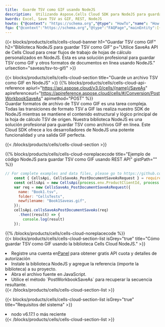 ```yaml
---
title:  Guarde TSV como GIF usando NodeJS
description:  Utilizando Aspose.Cells Cloud SDK para NodeJS para guardar el archivo en formato TSV como archivo en formato GIF.
kwords: Excel, Save TSV as GIF, REST, NodeJS
howto: {"@context": "https://schema.org","@type": "HowTo","name": "How to save TSV as GIF using the Cells Cloud NodeJS library.","description": "How to save TSV as GIF using the Cells Cloud NodeJS library.","image": {"@type": "ImageObject"},"url": "/nodejs/saveas/tsv-to-gif/","step": [{ "@type": "HowToStep","name": "How to save TSV as GIF using the Cells Cloud NodeJS library. step 1", "image": {"@type": "ImageObject",},"url": "/nodejs/saveas/tsv-to-gif/","text": "Register an account at <a href='https://dashboard.aspose.cloud/'>Dashboard</a> to get free API quota & authorization details",},{ "@type": "HowToStep","name": "How to save TSV as GIF using the Cells Cloud NodeJS library. step 1", "image": {"@type": "ImageObject",},"url": "/nodejs/saveas/tsv-to-gif/","text": "Install NodeJS library and add the reference (import the library) to your project.",},{ "@type": "HowToStep","name": "How to save TSV as GIF using the Cells Cloud NodeJS library. step 1", "image": {"@type": "ImageObject",},"url": "/nodejs/saveas/tsv-to-gif/","text": "Open the source file in JavaScript.",},{ "@type": "HowToStep","name": "How to save TSV as GIF using the Cells Cloud NodeJS library. step 1", "image": {"@type": "ImageObject",},"url": "/nodejs/saveas/tsv-to-gif/","text": "Use the `PostWorkbookSaveAs` method to retrieve the resulting stream.",}, ],"supply": {"@type": "HowToSupply","name": "document"},"tool": [{"@type": "HowToTool","name": "Visual Studio, Visual Studio Code, WebStorm"},{"@type": "HowToTool","name": "Aspose Cells"}],"totalTime": "PT6M"}
fqa: {"@context":"https://schema.org","@type":"FAQPage","mainEntity":[{"@type":"Question","name":"Why save file as other formats file in C# using REST API?","acceptedAnswer":{"@type":"Answer","text":"Documents are encoded in many ways, and some files may be incompatible with the software you use. To open and read such files, just save them as appropriate file formats.<br/><ol><li>Install .NET SDK and add the reference (import the library) to your project.</li><li>Open the source file in C# using REST API.</li><li>Call the PostWorkbookSaveAsRequest() method, passing an output filename with required extension.</li><li>Get the result of save as a separate file.</li></ol>"}},{"@type":"Question","name":"What file formats can I save as with your C# library?","acceptedAnswer":{"@type":"Answer","text":"We support a variety of file formats for conversion using .NET library, including XLSX, Excel, xls , PDF, CSV, HTML, Markdown, XML, PNG, JPG, TIFF, Json, TXT and many more."}},{"@type":"Question","name":"What is the maximum allowed file size for conversion using this .NET library?","acceptedAnswer":{"@type":"Answer","text":"There are no file size limits for format conversions using .NET library."}}]}
---
```

{{< blocks/products/cells/cells-cloud-banner h1="Guardar TSV como GIF" h2="Biblioteca NodeJS para guardar TSV como GIF" p="Utilice SaveAs API de Cells Cloud para crear flujos de trabajo de hojas de cálculo personalizados en NodeJS. Esta es una solución profesional para guardar TSV como GIF y otros formatos de documentos en línea usando NodeJS." urlsection="saveas/tsv-to-gif/" >}}

{{< blocks/products/cells/cells-cloud-section title="Guarde un archivo TSV como GIF en NodeJS" >}}
{{% blocks/products/cells/cells-cloud-api-reference apiurl="https://api.aspose.cloud/v3.0/cells/{name}/SaveAs" apireferenceurl="https://apireference.aspose.cloud/cells/#/Conversion/PostWorkbookSaveAs" apimethod="POST" %}}
<br/>
Guardar formatos de archivo de TSV como GIF es una tarea compleja. Todas las transiciones de formato TSV a GIF las realiza nuestro SDK de NodeJS mientras se mantiene el contenido estructural y lógico principal de la hoja de cálculo TSV de origen. Nuestra biblioteca NodeJS es una solución profesional para guardar TSV como archivos GIF en línea. Este Cloud SDK ofrece a los desarrolladores de NodeJS una potente funcionalidad y una salida GIF perfecta.

{{< /blocks/products/cells/cells-cloud-section >}}

{{% blocks/products/cells/cells-cloud-noreplacecode title="Ejemplo de código NodeJS para guardar TSV como GIF usando REST API" gistPath="" %}}
  
```js
// For complete examples and data files, please go to https://github.com/aspose-cells-cloud/aspose-cells-cloud-node/
    const { CellsApi, CellsSaveAs_PostDocumentSaveAsRequest } = require("asposecellscloud");
    const cellsApi = new CellsApi(process.env.ProductClientId, process.env.ProductClientSecret);
    var req = new CellsSaveAs_PostDocumentSaveAsRequest({
      name: "Book1.tsv",
      folder: "CellsTests",
      newfilename: "Book1Saveas.gif",
    });
    cellsApi.cellsSaveAsPostDocumentSaveAs(req)
      .then((result) => {
        console.log(result)
    });
```
  
{{% /blocks/products/cells/cells-cloud-noreplacecode %}}
<br/>
{{< blocks/products/cells/cells-cloud-section-list isGrey="true" title="Cómo guardar TSV como GIF usando la biblioteca Cells Cloud NodeJS." >}}
<li> Registre una cuenta en<a href="https://dashboard.aspose.cloud/">Panel</a> para obtener gratis API cuota y detalles de autorización</li>
<li>Instale la biblioteca NodeJS y agregue la referencia (importe la biblioteca) a su proyecto.</li>
<li>Abra el archivo fuente en JavaScript.</li>
<li>Utilice el método `PostWorkbookSaveAs` para recuperar la secuencia resultante.</li>
{{< /blocks/products/cells/cells-cloud-section-list >}}

{{< blocks/products/cells/cells-cloud-section-list isGrey="true" title="Requisitos del sistema" >}}
<li>nodo v6.17.1 o más reciente</li>
{{< /blocks/products/cells/cells-cloud-section-list >}}
